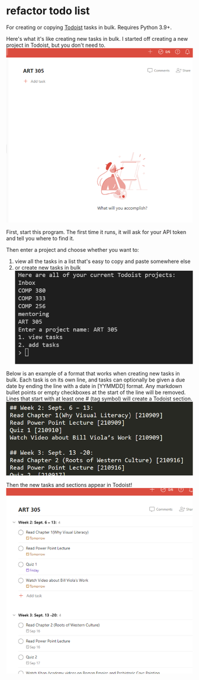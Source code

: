 # refactor todo list

For creating or copying [Todoist](https://todoist.com/) tasks in bulk. Requires Python 3.9+.

Here's what it's like creating new tasks in bulk. I started off creating a new project in Todoist, but you don't need to.  
![empty Todoist project](images/empty_Todoist_project.png)

First, start this program. The first time it runs, it will ask for your API token and tell you where to find it.

Then enter a project and choose whether you want to:
1. view all the tasks in a list that's easy to copy and paste somewhere else
2. or create new tasks in bulk  
![example project name list](images/example_project_name_list.png)

Below is an example of a format that works when creating new tasks in bulk. Each task is on its own line, and tasks can optionally be given a due date by ending the line with a date in [YYMMDD] format. Any markdown bullet points or empty checkboxes at the start of the line will be removed. Lines that start with at least one # (tag symbol) will create a Todoist section.  
![example tasks input](images/example_tasks_input.png)

Then the new tasks and sections appear in Todoist!  
![example tasks now in Todoist](images/example_tasks_now_in_Todoist.png)
